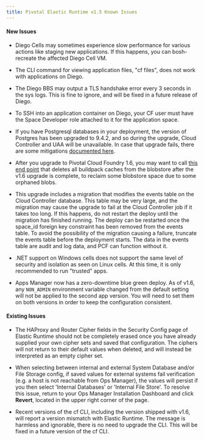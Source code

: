 ```yaml
---
title: Pivotal Elastic Runtime v1.5 Known Issues
---
```


#### New Issues

* Diego Cells may sometimes experience slow performance for various actions like staging new applications. If this happens, you can bosh-recreate the affected Diego Cell VM.

* The CLI command for viewing application files, "cf files", does not work with applications on Diego.

* The Diego BBS may output a TLS handshake error every 3 seconds in the sys logs. This is fine to ignore, and will be fixed in a future release of Diego.

* To SSH into an application container on Diego, your CF user must have the Space Developer role attached to it for the application space.

* If you have Postgresql databases in your deployment, the version of Postgres has been upgraded to 9.4.2, and so during the upgrade, Cloud Controller and UAA will be unavailable.
In case that upgrade fails, there are some mitigations [documented here](https://github.com/cloudfoundry/cf-release/releases/tag/v211).

* After you upgrade to Pivotal Cloud Foundry 1.6, you may want to call [this end point](http://apidocs.cloudfoundry.org/222/blobstores/delete_all_blobs_in_the_buildpack_cache_blobstore.html) that deletes all buildpack caches from the blobstore after the v1.6 upgrade is complete, to reclaim some blobstore space due to some orphaned blobs.

* This upgrade includes a migration that modifies the events table on the Cloud Controller database. This table may be very large, and the migration may cause the upgrade to fail at the Cloud Controller job if it takes too long. If this happens, do not restart the deploy until the migration has finished running. The deploy can be restarted once the space_id foreign key constraint has been removed from the events table.
To avoid the possibility of the migration causing a failure, truncate the events table before the deployment starts. The data in the events table are audit and log data, and PCF can function without it.

* .NET support on Windows cells does not support the same level of security and isolation as seen on Linux cells. At this time, it is only recommended to run "trusted" apps.

* Apps Manager now has a zero-downtime blue green deploy. As of v1.6, any `NON_ADMIN` environment variable changed from the default setting will not be applied to the second app version. You will need to set them on both versions in order to keep the configuration consistent.

#### Existing Issues

* The HAProxy and Router Cipher fields in the Security Config page of Elastic Runtime should not be completely erased once you have already supplied your own cipher sets and saved that configuration. The ciphers will not return to their default values when deleted, and will instead be interpreted as an empty cipher set.

* When selecting between internal and external System Database and/or File Storage config, if saved values for external systems fail verification (e.g. a host is not reachable from Ops Manager), the values will persist if you then select 'Internal Databases' or 'Internal File Store'. To resolve this issue, return to your Ops Manager Installation Dashboard and click **Revert**, located in the upper right corner of the page.

* Recent versions of the cf CLI, including the version shipped with v1.6, will report a version mismatch with Elastic Runtime. The message is harmless and ignorable, there is no need to upgrade the CLI. This will be fixed in a future version of the cf CLI.

